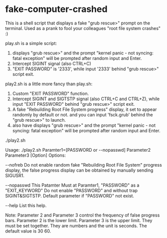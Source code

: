 # fake-computer-crashed
This is a shell script that displays a fake "grub rescue>" prompt on the terminal.
Used as a prank to fool your colleagues "root file system crashes" :)

play.sh is a simple script:
1. displays "grub rescue>" and the prompt "kernel panic - not syncing: fatal exception" will be prompted after random input and Enter.
2. Intercept SIGINT signal (also CTRL+C)
3. "EXIT PASSWORD" is '2333', while input '2333' behind "grub rescue>" script exit.

play2.sh is a little more fancy than play.sh:
1. Custom "EXIT PASSWORD" function.
2. Intercept SIGINT and SIGTSTP signal (also CTRL+C and CTRL+Z), while input "EXIT PASSWORD" behind "grub rescue>" script exit.
3. A fake "Rebuilding Root File System progress" display, it set to appear randomly by default or not. and you can input 'fsck.grub' behind the "grub rescue>" to launch.
4. also have displays "grub rescue>" and the prompt "kernel panic - not syncing: fatal exception" will be prompted after random input and Enter.

./play2.sh

Usage: ./play2.sh Paramter1=[PASSWORD or --nopasswd] Parameter2 Parameter3 [Option]
Options:

--nofreb      Do not enable random fake "Rebuilding Root File System" progress display, the false progress display can be obtained by manually sending SIGUSR1.

--nopasswd    This Patamter Must at Paramter1,  "PASSWORD" as a "EXIT_KEYWORD" Do not enable "PASSWORD" and without trap SIGINT&SIGTSTP. Default parameter if "PASSWORD" not exist.

--help        List this help.

Note: Parameter 2 and Parameter 3 control the frequency of false progress bars. Parameter 2 is the lower limit. Parameter 3 is the upper limit. They must be set together. They are numbers and the unit is seconds. The default value is 30 60.
